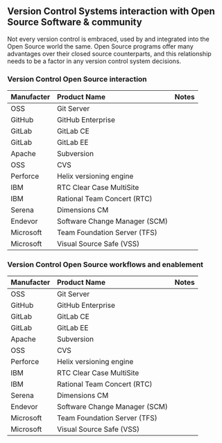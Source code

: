 ## Version Control Systems interaction with Open Source Software & community

Not every version control is embraced, used by and integrated into the Open Source world the same. Open Source programs offer many advantages over their closed source counterparts, and this relationship needs to be a factor in any version control system decisions.

### Version Control Open Source interaction

| Manufacter | Product Name | Notes | 
|:------- |:------- |:------:|
| OSS | Git Server |   |
| GitHub | GitHub Enterprise |  |
| GitLab | GitLab CE |   |
| GitLab | GitLab EE |   |
| Apache | Subversion |  |
| OSS | CVS |   |
| Perforce | Helix versioning engine |  |
| IBM | RTC Clear Case MultiSite |  |
| IBM | Rational Team Concert (RTC) |  |
| Serena | Dimensions CM | |
| Endevor | Software Change Manager (SCM) |  |
| Microsoft | Team Foundation Server (TFS) |  |
| Microsoft | Visual Source Safe (VSS) | |

### Version Control Open Source workflows and enablement

| Manufacter | Product Name | Notes | 
|:------- |:------- |:------:|
| OSS | Git Server |   |
| GitHub | GitHub Enterprise |  |
| GitLab | GitLab CE |   |
| GitLab | GitLab EE |   |
| Apache | Subversion |  |
| OSS | CVS |   |
| Perforce | Helix versioning engine |  |
| IBM | RTC Clear Case MultiSite |  |
| IBM | Rational Team Concert (RTC) |  |
| Serena | Dimensions CM | |
| Endevor | Software Change Manager (SCM) |  |
| Microsoft | Team Foundation Server (TFS) |  |
| Microsoft | Visual Source Safe (VSS) | |
